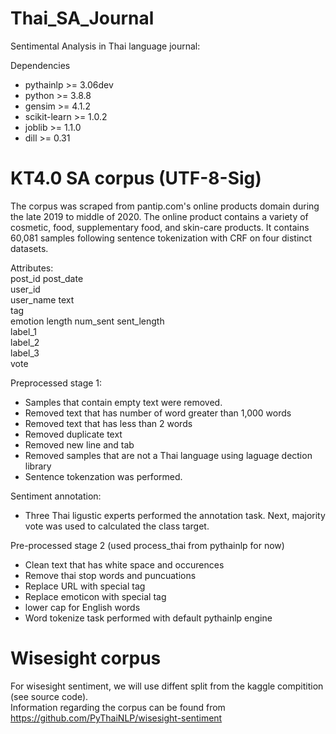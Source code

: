 # Thai_SA_Journal
Sentimental Analysis in Thai language journal:  


Dependencies
* pythainlp >= 3.06dev
* python >= 3.8.8
* gensim >= 4.1.2
* scikit-learn >= 1.0.2
* joblib >= 1.1.0
* dill >= 0.31

# KT4.0 SA corpus  (UTF-8-Sig)

The corpus was scraped from pantip.com's online products domain during the late 2019 to middle of 2020. The online product contains a variety of cosmetic, food, supplementary food, and skin-care products. It contains 60,081 samples following sentence tokenization with CRF on four distinct datasets.     


Attributes:  
post_id
post_date  
user_id  
user_name 
text  
tag  
emotion
length
num_sent
sent_length  
label_1  
label_2  
label_3  
vote  

Preprocessed stage 1:  
* Samples that contain empty text were removed.
* Removed text that has number of word greater than 1,000 words
* Removed text that has less than 2 words  
* Removed duplicate text  
* Removed new line and tab
* Removed samples that are not a Thai language using laguage dection library  
* Sentence tokenzation was performed.  

Sentiment annotation:  
* Three Thai ligustic experts performed the annotation task. Next, majority vote was used to calculated the class target.  

Pre-processed stage 2 (used process_thai from pythainlp for now)
* Clean text that has white space and occurences
* Remove thai stop words and puncuations 
* Replace URL with special tag
* Replace emoticon with special tag
* lower cap for English words
* Word tokenize task performed with default pythainlp engine  


# Wisesight corpus
For wisesight sentiment, we will use diffent split from the kaggle compitition (see source code).  
Information regarding the corpus can be found from https://github.com/PyThaiNLP/wisesight-sentiment  
